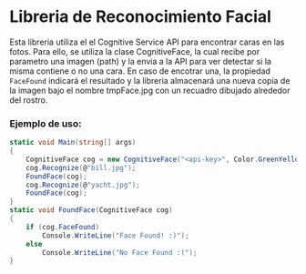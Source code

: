 # Libreria de Reconocimiento Facial
Esta libreria utiliza el el Cognitive Service API para encontrar caras en las fotos.
Para ello, se utiliza la clase CognitiveFace, la cual recibe por parametro una imagen (path) y la envia a la API para ver detectar si la misma contiene o no una cara. En caso de encotrar una, la propiedad ```FaceFound``` indicará el resultado y la libreria almacenará una nueva copia de la imagen bajo el nombre tmpFace.jpg con un recuadro dibujado alrededor del rostro.

### Ejemplo de uso:
```c#
static void Main(string[] args)
{
    CognitiveFace cog = new CognitiveFace("<api-key>", Color.GreenYellow);
    cog.Recognize(@"bill.jpg");
    FoundFace(cog);
    cog.Recognize(@"yacht.jpg");
    FoundFace(cog);
}
static void FoundFace(CognitiveFace cog)
{
    if (cog.FaceFound)
        Console.WriteLine("Face Found! :)");
    else
        Console.WriteLine("No Face Found :(");
} 
```